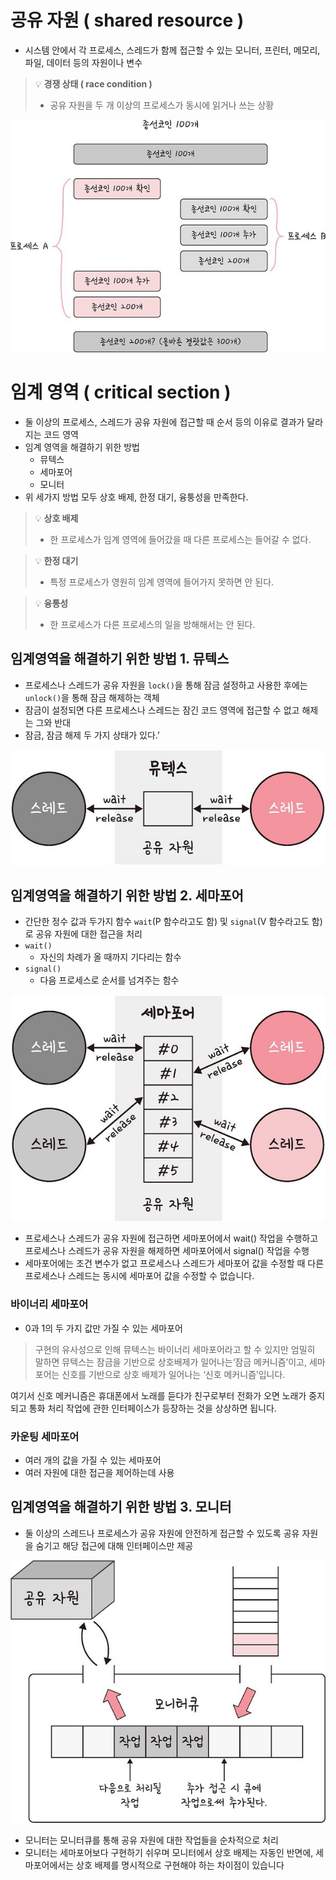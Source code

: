 # 공유 자원 ( shared resource )

- 시스템 안에서 각 프로세스, 스레드가 함께 접근할 수 있는 모니터, 프린터, 메모리, 파일, 데이터 등의 자원이나 변수

> 💡 **경쟁 상태 ( race condition )**
>
> - 공유 자원을 두 개 이상의 프로세스가 동시에 읽거나 쓰는 상황

![공유 자원 예시](./image/%EA%B3%B5%EC%9C%A0%EC%9E%90%EC%9B%90%EC%98%88%EC%8B%9C.png)

# 임계 영역 ( critical section )

- 둘 이상의 프로세스, 스레드가 공유 자원에 접근할 때 순서 등의 이유로 결과가 달라지는 코드 영역
- 임계 영역을 해결하기 위한 방법
  - 뮤텍스
  - 세마포어
  - 모니터
- 위 세가지 방법 모두 상호 배제, 한정 대기, 융퉁성을 만족한다.

> 💡 **상호 배제**
>
> - 한 프로세스가 임계 영역에 들어갔을 때 다른 프로세스는 들어갈 수 없다.

> 💡 **한정 대기**
>
> - 특정 프로세스가 영원히 임계 영역에 들어가지 못하면 안 된다.

> 💡 **융통성**
>
> - 한 프로세스가 다른 프로세스의 일을 방해해서는 안 된다.

## 임계영역을 해결하기 위한 방법 1. 뮤텍스

- 프로세스나 스레드가 공유 자원을 `lock()`을 통해 잠금 설정하고 사용한 후에는 `unlock()`을 통해 잠금 해제하는 객체
- 잠금이 설정되면 다른 프로세스나 스레드는 잠긴 코드 영역에 접근할 수 없고 해제는 그와 반대
- 잠금, 잠금 해제 두 가지 상태가 있다.’

![뮤텍스](./image/%EB%AE%A4%ED%85%8D%EC%8A%A4.png)

## 임계영역을 해결하기 위한 방법 2. 세마포어

- 간단한 정수 값과 두가지 함수 `wait`(P 함수라고도 함) 및 `signal`(V 함수라고도 함)로 공유 자원에 대한 접근을 처리
- `wait()`
  - 자신의 차례가 올 때까지 기다리는 함수
- `signal()`
  - 다음 프로세스로 순서를 넘겨주는 함수

![세마포어](./image/%EC%84%B8%EB%A7%88%ED%8F%AC%EC%96%B4.png)

- 프로세스나 스레드가 공유 자원에 접근하면 세마포어에서 wait() 작업을 수행하고 프로세스나 스레드가 공유 자원을 해제하면 세마포어에서 signal() 작업을 수행
- 세마포어에는 조건 변수가 없고 프로세스나 스레드가 세마포어 값을 수정할 때 다른 프로세스나 스레드는 동시에 세마포어 값을 수정할 수 없습니다.

### 바이너리 세마포어

- 0과 1의 두 가지 값만 가질 수 있는 세마포어

> 구현의 유사성으로 인해 뮤텍스는 바이너리 세마포어라고 할 수 있지만 엄밀히 말하면 뮤텍스는 잠금을 기반으로 상호배제가 일어나는‘잠금 메커니즘’이고, 세마포어는 신호를 기반으로 상호 배제가 일어나는 ‘신호 메커니즘’입니다.

여기서 신호 메커니즘은 휴대폰에서 노래를 듣다가 친구로부터 전화가 오면 노래가 중지되고 통화 처리 작업에 관한 인터페이스가 등장하는 것을 상상하면 됩니다.

>

### 카운팅 세마포어

- 여러 개의 값을 가질 수 있는 세마포어
- 여러 자원에 대한 접근을 제어하는데 사용

## 임계영역을 해결하기 위한 방법 3. 모니터

- 둘 이상의 스레드나 프로세스가 공유 자원에 안전하게 접근할 수 있도록 공유 자원을 숨기고 해당 접근에 대해 인터페이스만 제공

![모니터](./image/%EB%AA%A8%EB%8B%88%ED%84%B0.png)

- 모니터는 모니터큐를 통해 공유 자원에 대한 작업들을 순차적으로 처리
- 모니터는 세마포어보다 구현하기 쉬우며 모니터에서 상호 배제는 자동인 반면에, 세마포어에서는 상호 배제를 명시적으로 구현해야 하는 차이점이 있습니다
